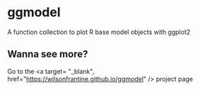 # ggmodel
A function collection to plot R base model objects with ggplot2

## Wanna see more?

Go to the <a target= "_blank", href="https://wilsonfrantine.github.io/ggmodel" /> project page </a>

